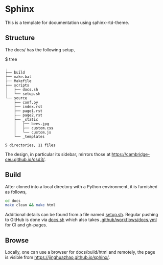 # Sphinx

This is a template for documentation using sphinx-rtd-theme.

## Structure

The docs/ has the following setup,

$ tree

```
.
├── build
├── make.bat
├── Makefile
├── scripts
│   ├── docs.sh
│   └── setup.sh
└── source
    ├── conf.py
    ├── index.rst
    ├── page1.rst
    ├── page2.rst
    ├── _static
    │   ├── bees.jpg
    │   ├── custom.css
    │   └── custom.js
    └── _templates

5 directories, 11 files
```

The design, in particular its sidebar, mirrors those at <https://cambridge-ceu.github.io/csd3/>.

## Build

After cloned into a local directory with a Python environment, it is furnished as follows,

```bash
cd docs
make clean && make html
```

Additional details can be found from a file named [setup.sh](docs/scripts/setup.sh). Regular pushing to GitHub is done via [docs.sh](docs/scripts/docs.sh) which also takes [.github/workflows/docs.yml](.github/workflows/docs.yml) for CI and gh-pages.

## Browse

Locally, one can use a browser for docs/build/html and remotely, the page is visible from <https://jinghuazhao.github.io/sphinx/>.
